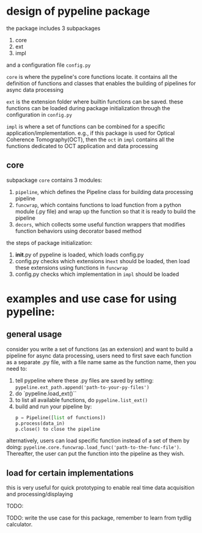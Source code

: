 # design of pypeline package

the package includes 3 subpackages
1. core
2. ext
3. impl

and a configuration file `config.py`

`core` is where the pypeline's core functions locate.
it contains all the definition of functions and classes
that enables the building of pipelines for async data
processing

`ext` is the extension folder where builtin functions can be saved.
these functions can be loaded during package initialization
through the configuration in `config.py`

`impl` is where a set of functions can be combined for a
specific application/implementation. e.g., if this
package is used for Optical Coherence Tomography(OCT),
then the `oct` in `impl` contains all the functions dedicated
to OCT application and data processing

## core
subpackage `core` contains 3 modules:
1. `pipeline`, which defines the Pipeline class for building
data processing pipeline
2. `funcwrap`, which contains functions to load function from
a python module (.py file) and wrap up the function so
that it is ready to build the pipeline
3. `decors`, which collects some useful function wrappers
that modifies function behaviors using decorator based method

the steps of package initialization:
1. __init__.py of pypeline is loaded, which loads config.py
2. config.py checks which extensions in`ext` should be loaded,
then load these extensions using functions in `funcwrap`
3. config.py checks which implementation in `impl` should
be loaded

# examples and use case for using pypeline:
## general usage
consider you write a set of functions (as an extension)
and want to build a pipeline for async data processing,
users need to first save each function as a separate
.py file, with a file name same as the function
name, then you need to:
1. tell pypeline where these .py files are saved by setting:
`pypeline.ext_path.append('path-to-your-py-files')`
2. do `pypeline.load_ext()``
3. to list all available functions, do `pypeline.list_ext()`
4. build and run your pipeline by:
    ```python
    p = Pipeline([list of functions])
    p.process(data_in)
    p.close() to close the pipeline
    ```
alternatively, users can load specific function instead of
a set of them by doing:
`pypeline.core.funcwrap.load_func('path-to-the-func-file')`.
Thereafter, the user can put the function into the pipeline
as they wish.



## load for certain implementations
this is very useful for quick prototyping to enable real time
data acquisition and processing/displaying

TODO:

TODO:
write the use case for this package, remember to learn from tydlig
calculator.
